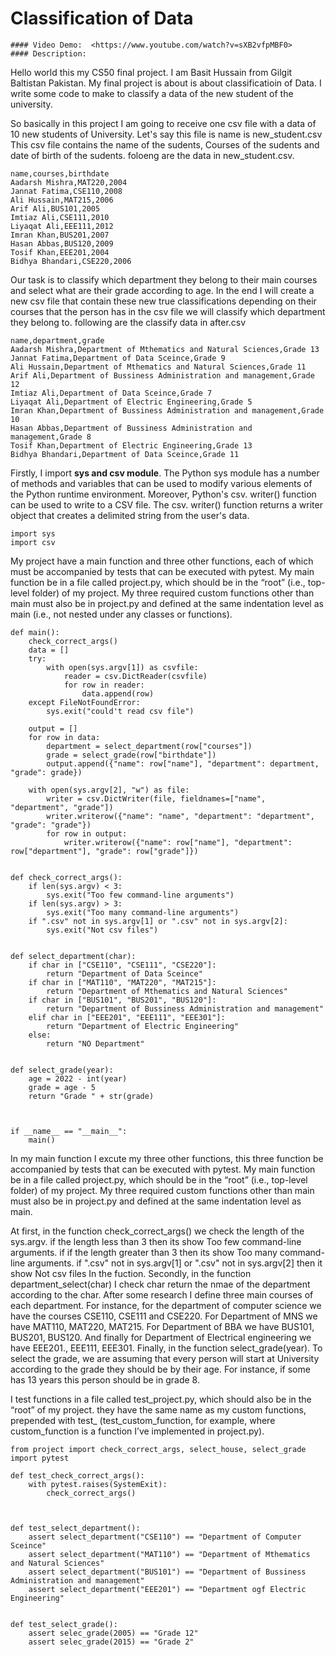 # Classification of Data
    #### Video Demo:  <https://www.youtube.com/watch?v=sXB2vfpMBF0>
    #### Description:
Hello world this my CS50 final project. I am Basit Hussain from Gilgit Baltistan Pakistan. My final project is about is about classificatioin of Data. I write some code to make to classify a data of the new student of the university.

So basically in this project I am going to receive one csv file with a data of 10 new students of University. Let's say this file is name is new_student.csv This csv file contains the name of the sudents, Courses of the sudents and date of birth of the sudents. foloeng are the data in new_student.csv.

```
name,courses,birthdate
Aadarsh Mishra,MAT220,2004
Jannat Fatima,CSE110,2008
Ali Hussain,MAT215,2006
Arif Ali,BUS101,2005
Imtiaz Ali,CSE111,2010
Liyaqat Ali,EEE111,2012
Imran Khan,BUS201,2007
Hasan Abbas,BUS120,2009
Tosif Khan,EEE201,2004
Bidhya Bhandari,CSE220,2006
```

Our task is to classify which department they belong to their main courses and select what are their grade according to age. In the end I will create a new csv file that contain these new true classifications depending on their courses that the person has in the csv file we will classify which department they belong to. following are the classify data in after.csv

```
name,department,grade
Aadarsh Mishra,Department of Mthematics and Natural Sciences,Grade 13
Jannat Fatima,Department of Data Sceince,Grade 9
Ali Hussain,Department of Mthematics and Natural Sciences,Grade 11
Arif Ali,Department of Bussiness Administration and management,Grade 12
Imtiaz Ali,Department of Data Sceince,Grade 7
Liyaqat Ali,Department of Electric Engineering,Grade 5
Imran Khan,Department of Bussiness Administration and management,Grade 10
Hasan Abbas,Department of Bussiness Administration and management,Grade 8
Tosif Khan,Department of Electric Engineering,Grade 13
Bidhya Bhandari,Department of Data Sceince,Grade 11
```

Firstly, I import **sys and csv module**. The Python sys module has a number of methods and variables that can be used to modify various elements of the Python runtime environment. Moreover, Python's csv. writer() function can be used to write to a CSV file. The csv. writer() function returns a writer object that creates a delimited string from the user's data.

```
import sys
import csv
```
My project have a main function and three other functions, each of which must be accompanied by tests that can be executed with pytest. My main function be in a file called project.py, which should be in the “root” (i.e., top-level folder) of my project. My three required custom functions other than main must also be in project.py and defined at the same indentation level as main (i.e., not nested under any classes or functions).

```
def main():
    check_correct_args()
    data = []
    try:
        with open(sys.argv[1]) as csvfile:
            reader = csv.DictReader(csvfile)
            for row in reader:
                data.append(row)
    except FileNotFoundError:
        sys.exit("could't read csv file")

    output = []
    for row in data:
        department = select_department(row["courses"])
        grade = select_grade(row["birthdate"])
        output.append({"name": row["name"], "department": department, "grade": grade})

    with open(sys.argv[2], "w") as file:
        writer = csv.DictWriter(file, fieldnames=["name", "department", "grade"])
        writer.writerow({"name": "name", "department": "department", "grade": "grade"})
        for row in output:
            writer.writerow({"name": row["name"], "department": row["department"], "grade": row["grade"]})


def check_correct_args():
    if len(sys.argv) < 3:
        sys.exit("Too few command-line arguments")
    if len(sys.argv) > 3:
        sys.exit("Too many command-line arguments")
    if ".csv" not in sys.argv[1] or ".csv" not in sys.argv[2]:
        sys.exit("Not csv files")


def select_department(char):
    if char in ["CSE110", "CSE111", "CSE220"]:
        return "Department of Data Sceince"
    if char in ["MAT110", "MAT220", "MAT215"]:
        return "Department of Mthematics and Natural Sciences"
    if char in ["BUS101", "BUS201", "BUS120"]:
        return "Department of Bussiness Administration and management"
    elif char in ["EEE201", "EEE111", "EEE301"]:
        return "Department of Electric Engineering"
    else:
        return "NO Department"


def select_grade(year):
    age = 2022 - int(year)
    grade = age - 5
    return "Grade " + str(grade)



if __name__ == "__main__":
    main()
```

In my main function I excute my three other functions, this three function be accompanied by tests that can be executed with pytest. My main function be in a file called project.py, which should be in the “root” (i.e., top-level folder) of my project. My three required custom functions other than main must also be in project.py and defined at the same indentation level as main. 

At first, in the function check_correct_args() we check the length of the sys.argv. if the length less than 3 then its show Too few command-line arguments. if if the length greater than 3 then its show Too many command-line arguments. if ".csv" not in sys.argv[1] or ".csv" not in sys.argv[2] then it show Not csv files In the fuction. Secondly, in the function department_select(char) I check char return the nmae of the department according to the char. After some research I define three main courses of each department. For instance, for the department of computer science we have the courses CSE110, CSE111 and CSE220. For Department of MNS we have MAT110, MAT220, MAT215. For Department of BBA we have BUS101, BUS201, BUS120. And finally for Department of Electrical engineering we have EEE201., EEE111, EEE301. Finally, in the function select_grade(year). To select the grade, we are assuming that every person will start at University according to the grade they should be by their age.  For instance, if some has 13 years this person should be in grade 8.


I test functions in a file called test_project.py, which should also be in the “root” of my project. they have the same name as my custom functions, prepended with test_ (test_custom_function, for example, where custom_function is a function I’ve implemented in project.py).

```
from project import check_correct_args, select_house, select_grade
import pytest

def test_check_correct_args():
    with pytest.raises(SystemExit):
        check_correct_args()



def test_select_department():
    assert select_department("CSE110") == "Department of Computer Sceince"
    assert select_department("MAT110") == "Department of Mthematics and Natural Sciences"
    assert select_department("BUS101") == "Department of Bussiness Administration and management"
    assert select_department("EEE201") == "Department ogf Electric Engineering"


def test_select_grade():
    assert selec_grade(2005) == "Grade 12"
    assert selec_grade(2015) == "Grade 2"

```
